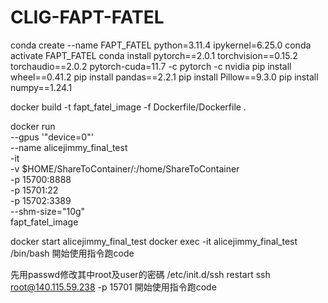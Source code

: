 # CLIG-FAPT-FATEL
 
conda create --name FAPT_FATEL python=3.11.4 ipykernel=6.25.0
conda activate FAPT_FATEL
conda install pytorch==2.0.1 torchvision==0.15.2 torchaudio==2.0.2 pytorch-cuda=11.7 -c pytorch -c nvidia
pip install wheel==0.41.2
pip install pandas==2.2.1
pip install Pillow==9.3.0
pip install numpy==1.24.1



docker build -t fapt_fatel_image -f Dockerfile/Dockerfile .

docker run \
--gpus '"device=0"' \
--name alicejimmy_final_test \
-it \
-v $HOME/ShareToContainer/:/home/ShareToContainer \
-p 15700:8888 \
-p 15701:22 \
-p 15702:3389 \
--shm-size="10g" \
fapt_fatel_image

docker start alicejimmy_final_test
docker exec -it alicejimmy_final_test /bin/bash
開始使用指令跑code

先用passwd修改其中root及user的密碼
/etc/init.d/ssh restart
ssh root@140.115.59.238 -p 15701
開始使用指令跑code
